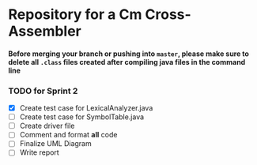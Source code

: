 
# Repository for a Cm Cross-Assembler

#### Before merging your branch or pushing into `master`, please make sure to delete all `.class` files created after compiling java files in the command line

### **TODO for Sprint 2**  

- [x]  Create test case for LexicalAnalyzer.java
- [ ]  Create test case for SymbolTable.java
- [ ] Create driver file
- [ ] Comment and format **all** code
- [ ] Finalize UML Diagram
- [ ] Write report
